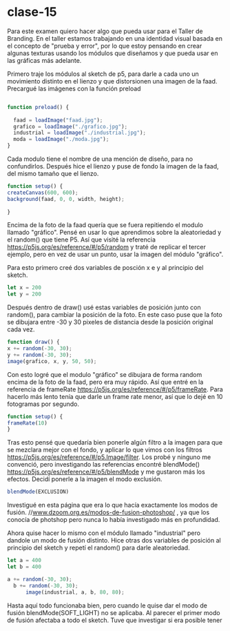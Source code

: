 # clase-15
Para este examen quiero hacer algo que pueda usar para el Taller de Branding. En el taller estamos trabajando en una identidad visual basada en el concepto de "prueba y error", por lo que estoy pensando en crear algunas texturas usando los módulos que diseñamos y que pueda usar en las gráficas más adelante. 

Primero traje los módulos al sketch de p5, para darle a cada uno un movimiento distinto en el lienzo y que distorsionen una imagen de la faad.
Precargué las imágenes con la función preload

``` javascript

function preload() {
  
  faad = loadImage("faad.jpg");
  grafico = loadImage("./grafico.jpg");
  industrial = loadImage("./industrial.jpg");
  moda = loadImage("./moda.jpg");
}
```
Cada modulo tiene el nombre de una mención de diseño, para no confundirlos. Después hice el lienzo y puse de fondo la imagen de la faad, del mismo tamaño que el lienzo.
``` javascript
function setup() {
createCanvas(600, 600);
background(faad, 0, 0, width, height);
  
}
```
Encima de la foto de la faad quería que se fuera repitiendo el modulo llamado "gráfico". Pensé en usar lo que aprendimos sobre la aleatoriedad y el random() que tiene P5. Así que visité la referencia https://p5js.org/es/reference/#/p5/random y traté de replicar el tercer ejemplo, pero en vez de usar un punto, usar la imagen del módulo "gráfico". 

Para esto primero creé dos variables de posción x e y al principio del sketch.
``` javascript
let x = 200
let y = 200
```
Después dentro de draw() usé estas variables de posición junto con random(), para cambiar la posición de la foto. En este caso puse que la foto se dibujara entre -30 y 30 pixeles de distancia desde la posición original cada vez.
``` javascript
function draw() {
x += random(-30, 30);
y += random(-30, 30);
image(grafico, x, y, 50, 50);
```
Con esto logré que el modulo "gráfico" se dibujara de forma random encima de la foto de la faad, pero era muy rápido. Así que entré en la referencia de frameRate https://p5js.org/es/reference/#/p5/frameRate. Para hacerlo más lento tenía que darle un frame rate menor, así que lo dejé en 10 fotogramas por segundo.
``` javascript
function setup() {
frameRate(10)
}
```

Tras esto pensé que quedaría bien ponerle algún filtro a la imagen para que se mezclara mejor con el fondo, y aplicar lo que vimos con los filtros https://p5js.org/es/reference/#/p5.Image/filter.  Los probé y ninguno me convenció, pero investigando las referencias encontré blendMode() https://p5js.org/es/reference/#/p5/blendMode y me gustaron más los efectos. Decidí ponerle a la imagen el modo exclusión.
``` javascript
blendMode(EXCLUSION)
```
Investigué en esta página que era lo que hacía exactamente los modos de fusión. //www.dzoom.org.es/modos-de-fusion-photoshop/ , ya que los conocía de photshop pero nunca lo había investigado más en profundidad.

Ahora quise hacer lo mismo con el módulo llamado "industrial" pero dandole un modo de fusión distinto. Hice otras dos variables de posición al principio del sketch y repetí el random() para darle aleatoriedad.
``` javascript
let a = 400
let b = 400
```
``` javascript
a += random(-30, 30);
  b += random(-30, 30);
      image(industrial, a, b, 80, 80);
```
Hasta aquí todo funcionaba bien, pero cuando le quise dar el modo de fusión blendMode(SOFT_LIGHT) no se aplicaba. Al parecer el primer modo de fusión afectaba a todo el sketch. Tuve que investigar si era posible tener 







 
